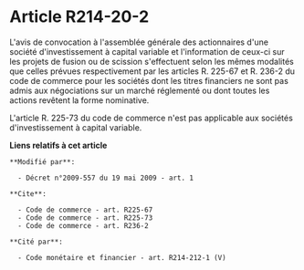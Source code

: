 # Article R214-20-2

L'avis de convocation à l'assemblée générale des actionnaires d'une société d'investissement à capital variable et
l'information de ceux-ci sur les projets de fusion ou de scission s'effectuent selon les mêmes modalités que celles prévues
respectivement par les articles R. 225-67 et R. 236-2 du code de commerce pour les sociétés dont les titres financiers ne
sont pas admis aux négociations sur un marché réglementé ou dont toutes les actions revêtent la forme nominative.

L'article R. 225-73 du code de commerce n'est pas applicable aux sociétés d'investissement à capital variable.

**Liens relatifs à cet article**

	**Modifié par**:

	  - Décret n°2009-557 du 19 mai 2009 - art. 1

	**Cite**:

	  - Code de commerce - art. R225-67
	  - Code de commerce - art. R225-73
	  - Code de commerce - art. R236-2

	**Cité par**:

	  - Code monétaire et financier - art. R214-212-1 (V)
